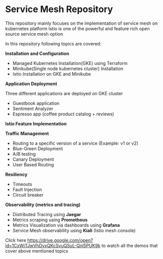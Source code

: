 # Service Mesh Repository
This repository mainly focuses on the implementation of service mesh on kubernetes platform
Istio is one of the powerful and feature rich open source service mesh option

In this repository following topics are covered:

**Installation and Configuration**
* Managed Kubernetes Installation(GKE) using Terraform
* Minikube(Single node kubernetes cluster) Installation
* Istio Installation on GKE and Minikube

**Application Deployment**

Three different applications are deployed on GKE cluster
* Guestbook application
* Sentiment Analyzer
* Espresso app (coffee product catalog + reviews)

**Istio Feature Implementation**

**Traffic Management**
* Routing to a specific version of a service (Example: v1 or v2)
* Blue-Green Deployment
* A/B testing
* Canary Deployment
* User Based Routing

**Resiliency**
* Timeouts
* Fault Injection
* Circuit breaker

**Observability (metrics and tracing)**
* Distributed Tracing using **Jaegar**
* Metrics scraping using **Prometheus**
* Metrics Visualization via dashboards using **Grafana**
* Service Mesh observability using **Kiali** (Istio mesh console)

Click here https://drive.google.com/open?id=1CxWiTJwVhDvxQKcSvuQSuL-Qnl5PUK9k to watch all the demos that cover above mentioned topics
